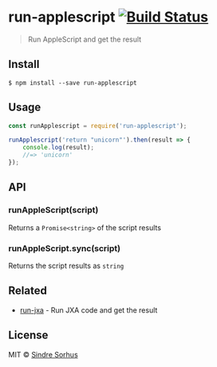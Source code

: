 # run-applescript [![Build Status](https://travis-ci.org/sindresorhus/run-applescript.svg?branch=master)](https://travis-ci.org/sindresorhus/run-applescript)

> Run AppleScript and get the result


## Install

```
$ npm install --save run-applescript
```


## Usage

```js
const runApplescript = require('run-applescript');

runApplescript('return "unicorn"').then(result => {
	console.log(result);
	//=> 'unicorn'
});
```

## API

### runAppleScript(script)

Returns a `Promise<string>` of the script results

### runAppleScript.sync(script)

Returns the script results as `string`

## Related

- [run-jxa](https://github.com/sindresorhus/run-jxa) - Run JXA code and get the result


## License

MIT © [Sindre Sorhus](https://sindresorhus.com)
